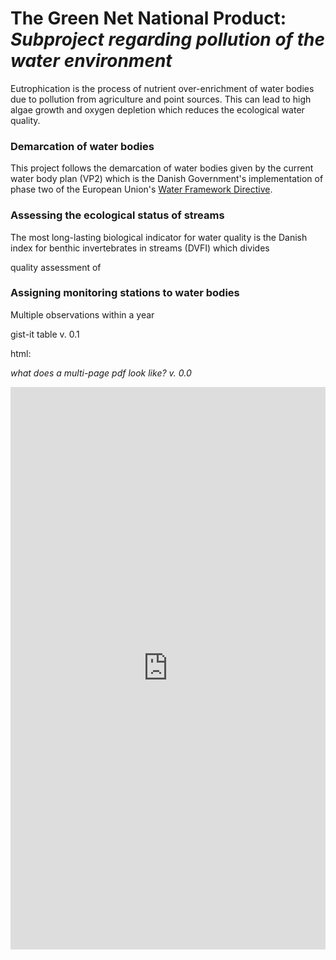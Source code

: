 # The Green Net National Product: *Subproject regarding pollution of the water environment*

Eutrophication is the process of nutrient over-enrichment of water bodies due to pollution from agriculture and point sources. This can lead to high algae growth and oxygen depletion which reduces the ecological water quality.




### Demarcation of water bodies

This project follows the demarcation of water bodies given by the current water body plan (VP2) which is the Danish Government's implementation of phase two of the European Union's [Water Framework Directive](https://ec.europa.eu/environment/water/water-framework/).


### Assessing the ecological status of streams

The most long-lasting biological indicator for water quality is the Danish index for benthic invertebrates in streams (DVFI) which divides

quality assessment of



### Assigning monitoring stations to water bodies

Multiple observations within a year

gist-it table v. 0.1

<script src="http://gist-it.appspot.com/https://github.com/thornoe/GNNP/raw/master/gis/data/streams_stats.md"></script>


html:

<script src="http://gist-it.appspot.com/https://github.com/thornoe/GNNP/raw/master/gis/data/streams_stats.html"></script>


*what does a multi-page pdf look like? v. 0.0*

<iframe src="https://docs.google.com/gview?url=https://github.com/thornoe/gnnp/raw/master/gis/Elforsyningens_nettariffer_og_priser_2018.pdf&embedded=true" style="width:100%; height:900px;" seamless frameborder="0" scrolling="no"></iframe>
